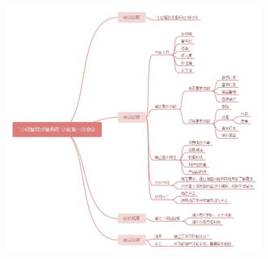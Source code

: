 ![图片](https://github.com/LeonhardE/Dashboard/blob/gh-pages/%E7%AC%AC%E4%B8%80%E6%AC%A1%E4%BC%9A%E8%AE%AE.jpg)
